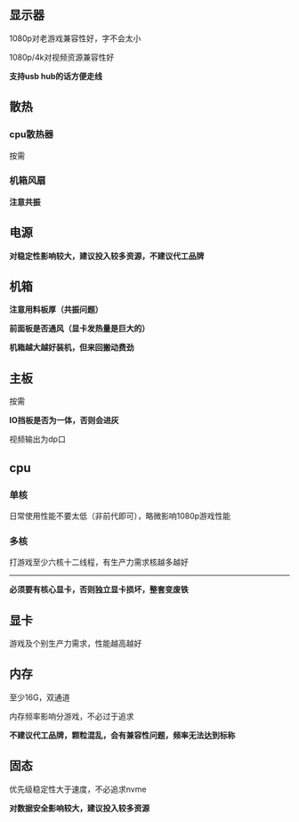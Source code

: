 ## 显示器

1080p对老游戏兼容性好，字不会太小

1080p/4k对视频资源兼容性好

**支持usb hub的话方便走线**

## 散热

### cpu散热器

按需

### 机箱风扇

**注意共振**

## 电源

**对稳定性影响较大，建议投入较多资源，不建议代工品牌**

## 机箱

**注意用料板厚（共振问题）**

**前面板是否通风（显卡发热量是巨大的）**

**机箱越大越好装机，但来回搬动费劲**

## 主板

按需

**IO挡板是否为一体，否则会进灰**

视频输出为dp口

## cpu

### 单核

日常使用性能不要太低（非前代即可），略微影响1080p游戏性能

### 多核

打游戏至少六核十二线程，有生产力需求核越多越好

------

**必须要有核心显卡，否则独立显卡损坏，整套变废铁**

## 显卡

游戏及个别生产力需求，性能越高越好

## 内存

至少16G，双通道

内存频率影响分游戏，不必过于追求

**不建议代工品牌，颗粒混乱，会有兼容性问题，频率无法达到标称**

## 固态

优先级稳定性大于速度，不必追求nvme

**对数据安全影响较大，建议投入较多资源**